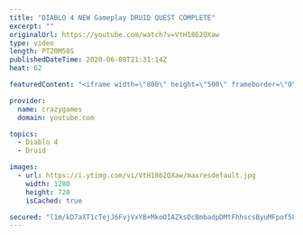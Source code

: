 ```yaml
---
title: "DIABLO 4 NEW Gameplay DRUID QUEST COMPLETE"
excerpt: ""
originalUrl: https://youtube.com/watch?v=VtH1862QXaw
type: video
length: PT20M58S
publishedDateTime: 2020-06-08T21:31:14Z
heat: 62

featuredContent: "<iframe width=\"800\" height=\"500\" frameborder=\"0\" src=\"https://www.youtube.com/embed/VtH1862QXaw\" allow=\"accelerometer; autoplay; encrypted-media; gyroscope; picture-in-picture\" allowfullscreen></iframe>"

provider:
  name: crazygames
  domain: youtube.com

topics:
  - Diablo 4
  - Druid

images:
  - url: https://i.ytimg.com/vi/VtH1862QXaw/maxresdefault.jpg
    width: 1280
    height: 720
    isCached: true

secured: "l1m/kD7aXT1cTejJ6FvjVxYB+MkoOIAZksDcBmbadpDMtFhhscsByuMFpof583/i6neVLfr9t9UarsfkdJMnQ20OZZeaPhphEHWOfAACDwqkXVbgwHUk0eZ6rHYaFD9va3gXG70ZlsKaQyXXusDop7b7hJ57sHT4cLha3hhTLhX1KgbaqmnXl4KR9rP1utNDU3GC+b9Ks3Zb4E2kf/jdbc4q09Vb4Xl7MrFEuWS/ZCNGTj4libsOUg3S0wEENHEwU1BvE1dGhrqUK1IxYgM8dP/zCYlD6qJIjw+H98jvYjVHjOSnJEiXFtZ/h+e/RmEZOHowi6OgKvcYhqxiNsDEhOHYjIhmcRBeI7t3mEK2SWJiNqVZ0tOsU1M0MkiGEqKHAmMvOTo96RN97DBdx1g0RqDOhoF6DBGbYAdYVbFkJ5o=;bjkAgduhATZ155KZDoPgrA=="
---
```


